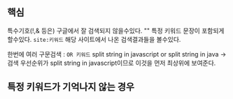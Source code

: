 ## 핵심
특수기호(!,& 등은) 구글에서 잘 검색되지 않을수있다.
"" 특정 키워드 문장이 포함되게 할수있다.
`site:키워드` 해당 사이트에서 나온 검색결과들을 볼수있다.

한번에 여러 구문검색 : `OR 키워드` split string in javascript or split string in java
-> 검색 우선순위가 split string in javascript이므로 이것을 먼저 최상위에 보여준다.

## 특정 키워드가 기억나지 않는 경우

